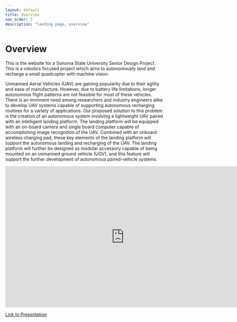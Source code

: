 ```yaml
---
layout: default
title: Overview
nav_order: 2
description: "landing page, overview"
---
```


# Overview

This is the website for a Sonoma State University Senior Design Project. This is a robotics focused project which aims to autonomously land and recharge a small quadcopter with machine vision.
<p>
Unmanned Aerial Vehicles (UAV) are gaining popularity due to their agility and ease of manufacture. However, due to battery life limitations, longer autonomous flight patterns are not feasible for most of these vehicles. There is an imminent need among researchers and industry engineers alike to develop UAV systems capable of supporting autonomous recharging routines for a variety of applications. Our proposed solution to this problem is the creation of an autonomous system involving a lightweight UAV paired with an intelligent landing platform. The landing platform will be equipped with an on-board camera and single board computer capable of accomplishing image recognition of the UAV. Combined with an onboard wireless charging pad, these key elements of the landing platform will support the autonomous landing and recharging of the UAV. The landing platform will further be designed as modular accessory capable of being mounted on an unmanned ground vehicle (UGV), and this feature will support the further development of autonomous paired-vehicle systems. 
</p>
<iframe src="https://docs.google.com/presentation/d/e/2PACX-1vSUwtzDSgj_DXyRLnmRxa2VqG2bWCDkX426G01hZUiL3UihYkJ6eBEDLNAPk2VzeZYWilsVcc09DNpD/embed?start=false&loop=false&delayms=3000" frameborder="0" width="750" height="445" allowfullscreen="true" mozallowfullscreen="true" webkitallowfullscreen="true"></iframe>

[Link to Presentation](https://docs.google.com/presentation/d/e/2PACX-1vSUwtzDSgj_DXyRLnmRxa2VqG2bWCDkX426G01hZUiL3UihYkJ6eBEDLNAPk2VzeZYWilsVcc09DNpD/pub?start=false&loop=false&delayms=3000)
